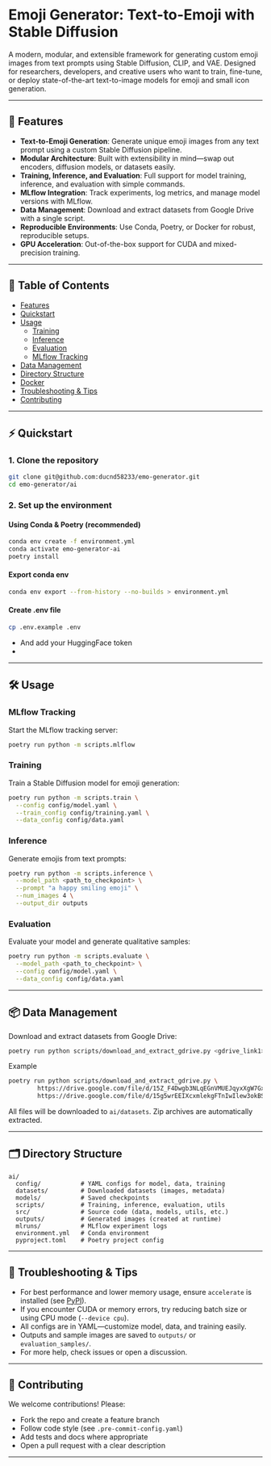 # Emoji Generator: Text-to-Emoji with Stable Diffusion

A modern, modular, and extensible framework for generating custom emoji images from text prompts using Stable Diffusion, CLIP, and VAE. Designed for researchers, developers, and creative users who want to train, fine-tune, or deploy state-of-the-art text-to-image models for emoji and small icon generation.

---

## 🚀 Features

- **Text-to-Emoji Generation**: Generate unique emoji images from any text prompt using a custom Stable Diffusion pipeline.
- **Modular Architecture**: Built with extensibility in mind—swap out encoders, diffusion models, or datasets easily.
- **Training, Inference, and Evaluation**: Full support for model training, inference, and evaluation with simple commands.
- **MLflow Integration**: Track experiments, log metrics, and manage model versions with MLflow.
- **Data Management**: Download and extract datasets from Google Drive with a single script.
- **Reproducible Environments**: Use Conda, Poetry, or Docker for robust, reproducible setups.
- **GPU Acceleration**: Out-of-the-box support for CUDA and mixed-precision training.

---

## 📑 Table of Contents

- [Features](#-features)
- [Quickstart](#-quickstart)
- [Usage](#-usage)
  - [Training](#training)
  - [Inference](#inference)
  - [Evaluation](#evaluation)
  - [MLflow Tracking](#mlflow-tracking)
- [Data Management](#-data-management)
- [Directory Structure](#-directory-structure)
- [Docker](#-docker)
- [Troubleshooting & Tips](#-troubleshooting--tips)
- [Contributing](#-contributing)

---

## ⚡ Quickstart

### 1. Clone the repository

```bash
git clone git@github.com:ducnd58233/emo-generator.git
cd emo-generator/ai
```

### 2. Set up the environment

#### Using Conda & Poetry (recommended)

```bash
conda env create -f environment.yml
conda activate emo-generator-ai
poetry install
```

#### Export conda env
```bash
conda env export --from-history --no-builds > environment.yml
```

#### Create .env file
```bash
cp .env.example .env
```
- And add your HuggingFace token
- 
---

## 🛠️ Usage

### MLflow Tracking

Start the MLflow tracking server:

```bash
poetry run python -m scripts.mlflow
```

### Training

Train a Stable Diffusion model for emoji generation:

```bash
poetry run python -m scripts.train \
  --config config/model.yaml \
  --train_config config/training.yaml \
  --data_config config/data.yaml
```

### Inference

Generate emojis from text prompts:

```bash
poetry run python -m scripts.inference \
  --model_path <path_to_checkpoint> \
  --prompt "a happy smiling emoji" \
  --num_images 4 \
  --output_dir outputs
```

### Evaluation

Evaluate your model and generate qualitative samples:

```bash
poetry run python -m scripts.evaluate \
  --model_path <path_to_checkpoint> \
  --config config/model.yaml \
  --data_config config/data.yaml
```

---

## 📦 Data Management

Download and extract datasets from Google Drive:

```bash
poetry run python scripts/download_and_extract_gdrive.py <gdrive_link1> [<gdrive_link2> ...]
```

Example
```bash
poetry run python scripts/download_and_extract_gdrive.py \
        https://drive.google.com/file/d/15Z_F4Dwgb3NLqEGnVMUEJqyxXgW7Gx-h/view?usp=sharing \
        https://drive.google.com/file/d/15g5wrEEIXcxmlekgFTnIwIlew3okBSsj/view?usp=sharing
```

All files will be downloaded to `ai/datasets`. Zip archives are automatically extracted.

---

## 🗂️ Directory Structure

```
ai/
  config/           # YAML configs for model, data, training
  datasets/         # Downloaded datasets (images, metadata)
  models/           # Saved checkpoints
  scripts/          # Training, inference, evaluation, utils
  src/              # Source code (data, models, utils, etc.)
  outputs/          # Generated images (created at runtime)
  mlruns/           # MLflow experiment logs
  environment.yml   # Conda environment
  pyproject.toml    # Poetry project config
```

---

## 🧩 Troubleshooting & Tips

- For best performance and lower memory usage, ensure `accelerate` is installed (see [PyPI](https://pypi.org/project/accelerate/)).
- If you encounter CUDA or memory errors, try reducing batch size or using CPU mode (`--device cpu`).
- All configs are in YAML—customize model, data, and training easily.
- Outputs and sample images are saved to `outputs/` or `evaluation_samples/`.
- For more help, check issues or open a discussion.

---

## 🤝 Contributing

We welcome contributions! Please:

- Fork the repo and create a feature branch
- Follow code style (see `.pre-commit-config.yaml`)
- Add tests and docs where appropriate
- Open a pull request with a clear description

---
